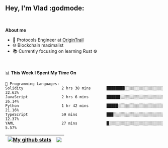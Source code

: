 ## Hey, I'm Vlad :godmode:

<br/>

**About me**
- 💼 Protocols Engineer at [OriginTrail](https://github.com/OriginTrail)
- 🌐 Blockchain maximalist
- 📚 Currently focusing on learning Rust :gear:

<br/>

<!--START_SECTION:waka-->
📊 **This Week I Spent My Time On** 

```text
💬 Programming Languages: 
Solidity                 2 hrs 38 mins       ████████░░░░░░░░░░░░░░░░░   32.63% 
JavaScript               2 hrs 6 mins        ██████░░░░░░░░░░░░░░░░░░░   26.14% 
Python                   1 hr 42 mins        █████░░░░░░░░░░░░░░░░░░░░   21.16% 
TypeScript               59 mins             ███░░░░░░░░░░░░░░░░░░░░░░   12.37% 
YAML                     27 mins             █░░░░░░░░░░░░░░░░░░░░░░░░   5.57%

```


<!--END_SECTION:waka-->


| <a href="https://github.com/anuraghazra/github-readme-stats"><img align="center" src="https://github-readme-stats.vercel.app/api?username=u-hubar&show_icons=true&include_all_commits=true&theme=dark&hide_border=true" alt="My github stats" /></a> | <a href="https://github.com/anuraghazra/github-readme-stats"><img align="center" src="https://github-readme-stats.vercel.app/api/top-langs/?username=u-hubar&layout=compact&theme=dark&hide_border=true" /></a> |
| ------------- | ------------- |
